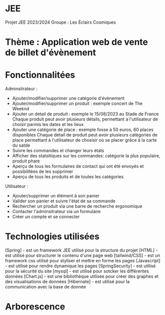 # JEE
Projet JEE 2023/2024 Groupe : Les Éclairs Cosmiques

# Thème : Application web de vente de billet d'évènement

# Fonctionnalitées
Adminsitrateur :
 - Ajouter/modifier/supprimer une catégorie d'évènement
 - Ajouter/modifier/supprimer un produit : exemple concert de The Weeknd
 - Ajouter un detail de produit : exemple le 15/08/2023 au Stade de France
   Chaque produit peut avoir plusieurs détails, permettant à l'utilisateur de choisir parmis les dates et les lieux
 - Ajouter une catégorie de place : exemple fosse à 50 euros, 60 places disponibles
   Chaque detail de produit peut avoir plusieurs catégories de place permettant à l'utilisateur de chosisir où se placer grâce à la carte du satde
 - Suivre les commandes et changer leurs états
 - Afficher des statsitiques sur les commandes: catégorie la plus populaire, produit phare
 - Aperçu de tous les formulaires de contact qui ont été envoyés et possibilitées de les supprimer
 - Aperçu de tous les produits et de toutes les catégories
   
Utilisateur :
 - Ajouter/supprimer un élément à son panier
 - Valider son panier et suivre l'état de sa commande
 - Rechercher un produit via une barre de recherche ergonomique
 - Contacter l'adminsitrateur via un formulaire
 - Créer un compte et se connecter

# Technologies utilisées
[Spring] - est un framework JEE utilisé pour la structure du projet
[HTML] - est utilisé pour structurer le contenu d'une page web
[tailwind/CSS] - est un framework css utilisé pour styliser et mettre en forme les pages
[Javascript] - est utilisé pour rendre dynamique les pages
[SpringSecurity] - est utilisé pour la sécurité du site
[mysql] - est utilisé pour sotcker les différentes données 
[Chart.js] - est une bibliothèque utilisée pour créer des graphes et des visualisations de données
[Hibernate] - est utilisé pour la communication avec la base de donnée

# Arborescence

